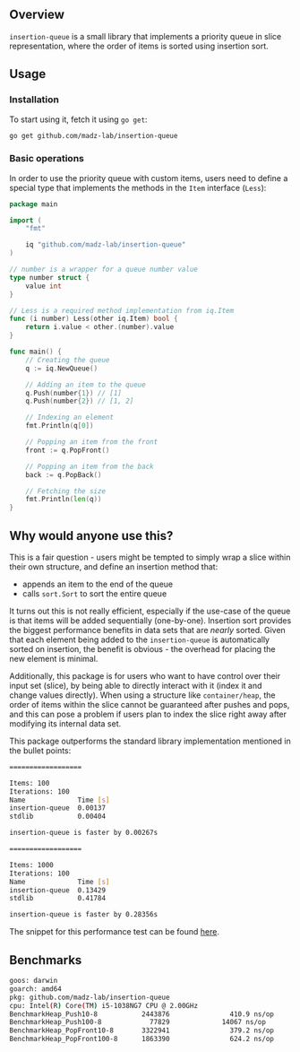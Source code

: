 ## Overview

`insertion-queue` is a small library that implements a priority queue in slice representation, where the order of items
is sorted using insertion sort.

## Usage

### Installation

To start using it, fetch it using `go get`:

```bash
go get github.com/madz-lab/insertion-queue
```

### Basic operations

In order to use the priority queue with custom items, users need to define a special type that implements the methods in
the `Item` interface (`Less`):

```go
package main

import (
	"fmt"

	iq "github.com/madz-lab/insertion-queue"
)

// number is a wrapper for a queue number value
type number struct {
	value int
}

// Less is a required method implementation from iq.Item
func (i number) Less(other iq.Item) bool {
	return i.value < other.(number).value
}

func main() {
	// Creating the queue
	q := iq.NewQueue()

	// Adding an item to the queue
	q.Push(number{1}) // [1]
	q.Push(number{2}) // [1, 2]

	// Indexing an element
	fmt.Println(q[0])

	// Popping an item from the front
	front := q.PopFront()

	// Popping an item from the back
	back := q.PopBack()

	// Fetching the size
	fmt.Println(len(q))
}

```

## Why would anyone use this?

This is a fair question - users might be tempted to simply wrap a slice
within their own structure, and define an insertion method that:

- appends an item to the end of the queue
- calls `sort.Sort` to sort the entire queue

It turns out this is not really efficient, especially if the use-case of the queue
is that items will be added sequentially (one-by-one). Insertion sort provides the biggest performance
benefits in data sets that are _nearly_ sorted. Given that each element being added to the `insertion-queue` is
automatically sorted on insertion, the benefit is obvious - the overhead for placing the new element is minimal.

Additionally, this package is for users who want to have control over their input set (slice), by being able to directly
interact with it (index it and change values directly). When using a structure like `container/heap`, the order of items
within the slice cannot be guaranteed after pushes and pops, and this can pose a problem if users plan to index the
slice
right away after modifying its internal data set.

This package outperforms the standard library implementation mentioned in the bullet points:

```bash
==================

Items: 100
Iterations: 100
Name             Time [s]
insertion-queue  0.00137
stdlib           0.00404

insertion-queue is faster by 0.00267s

==================

Items: 1000
Iterations: 100
Name             Time [s]
insertion-queue  0.13429
stdlib           0.41784

insertion-queue is faster by 0.28356s
```

The snippet for this performance test can be
found [here](https://gist.github.com/zivkovicmilos/ce12d68304e0aa7502f8f7173341821b).

## Benchmarks

```bash
goos: darwin
goarch: amd64
pkg: github.com/madz-lab/insertion-queue
cpu: Intel(R) Core(TM) i5-1038NG7 CPU @ 2.00GHz
BenchmarkHeap_Push10-8           2443876               410.9 ns/op           496 B/op          5 allocs/op
BenchmarkHeap_Push100-8            77829             14067 ns/op            4080 B/op          8 allocs/op
BenchmarkHeap_PopFront10-8       3322941               379.2 ns/op            24 B/op          1 allocs/op
BenchmarkHeap_PopFront100-8      1863390               624.2 ns/op            24 B/op          1 allocs/op
```
